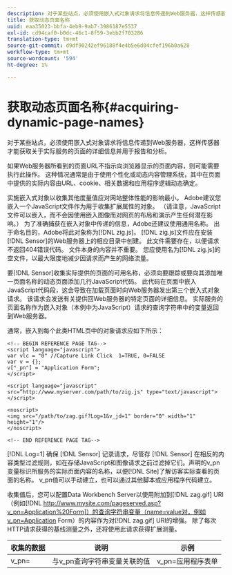 ```yaml
---
description: 对于某些站点，必须使用嵌入式对象请求将信息传递到Web服务器，这样传感器才能获取关于实际服务的页面的详细信息并用于报告和分析。
title: 获取动态页面名称
uuid: eaa35023-bbfa-4eb9-9ab7-3986187e5537
exl-id: cd94caf0-b0dc-46c1-8f59-3ebb2f703286
translation-type: tm+mt
source-git-commit: d9df90242ef96188f4e4b5e6d04cfef196b0a628
workflow-type: tm+mt
source-wordcount: '594'
ht-degree: 1%

---
```


# 获取动态页面名称{#acquiring-dynamic-page-names}

对于某些站点，必须使用嵌入式对象请求将信息传递到Web服务器，这样传感器才能获取关于实际服务的页面的详细信息并用于报告和分析。

如果Web服务器所看到的页面URL不指示向浏览器显示的页面内容，则可能需要执行此操作。 这种情况通常是由于使用个性化或动态内容管理系统，其中在页面中提供的实际内容由URL、cookie、相关数据和应用程序逻辑动态确定。

实施嵌入式对象以收集其他度量值应对网站整体性能的影响最小。 Adobe建议您嵌入一个JavaScript文件作为用于收集扩展属性的对象。 （请注意，JavaScript文件可以嵌入，而不会因使用嵌入图像而对网页的布局和演示产生任何潜在影响。） 为了准确捕获在嵌入对象中传递的信息，Adobe还建议使用通用名称。 出于命名目的，Adobe将此对象称为[!DNL zig.js]。 [!DNL zig.js]文件应在安装[!DNL Sensor]的Web服务器上的相应目录中创建。 此文件需要存在，以便请求不返回404错误代码。 文件本身的内容并不重要。 您应使用名为[!DNL zig.js]的空文件，以最大限度地减少因请求而产生的网络流量。

要[!DNL Sensor]收集实际提供的页面的可用名称，必须向要跟踪或要向其添加唯一页面名称的动态页面添加几行JavaScript代码。 此代码在页面中嵌入JavaScript代码段，这会导致在加载页面时向Web服务器发出第三个嵌入式对象请求。 该请求会发送有关提供回Web服务器的特定页面的详细信息。 实际服务的页面名称作为嵌入对象（本例中为JavaScript）请求的查询字符串中的变量返回到Web服务器。

通常，嵌入到每个此类HTML页中的对象请求应如下所示：

```
<!-- BEGIN REFERENCE PAGE TAG--> 
<script language="javascript"> 
var vlc = "0" //Capture Link Click  1=TRUE, 0=FALSE 
var v = {}; 
v["_pn"] = "Application Form"; 
</script> 
 
<script language="javascript" src=”http://www.myserver.com/path/to/zig.js" type="text/javascript"></script> 
 
<noscript> 
<img src="/path/to/zag.gif?Log=1&v_jd=1" border="0" width="1" height="1"/> 
</noscript> 
 
<!-- END REFERENCE PAGE TAG-->
```

[!DNL Log=1] 确保 [!DNL Sensor] 记录请求，尽管存 [!DNL Sensor] 在相反的内容类型过滤规则，如在存储JavaScript和图像请求之前过滤掉它们。声明的v_pn变量标识所服务的实际页面内容的名称，以便[!DNL Site]了解访客实际查看的页面的名称。 v_pn值可以手动建立，也可以通过其他脚本或应用程序代码建立。

收集值后，您可以配置Data Workbench Server以使用附加到[!DNL zag.gif] URI（例如[!DNL http://www.mysite.com/pageserved.asp?v_pn=Application%20Form]）的查询字符串变量（name=value对，例如v_pn=Application Form）的内容作为对[!DNL zag.gif] URI的增强。 除了每次HTTP请求获得的基线测量之外，还将使用此请求获得扩展测量。

| 收集的数据 | 说明 | 示例 |
|---|---|---|
| v_pn= | 与v_pn查询字符串变量关联的值 | v_pn=应用程序表单 |
